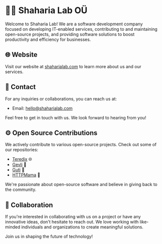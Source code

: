 # 👨‍💻 Shaharia Lab OÜ

Welcome to Shaharia Lab! We are a software development company focused on developing IT-enabled services, contributing to and maintaining open-source projects, and providing software solutions to boost productivity and efficiency for businesses.

## 🌐 Website

Visit our website at [shaharialab.com](https://shaharialab.com) to learn more about us and our services.

## 📧 Contact

For any inquiries or collaborations, you can reach us at:

- Email: [hello@shaharialab.com](mailto:hello@shaharialab.com)

Feel free to get in touch with us. We look forward to hearing from you!

## ⚙️ Open Source Contributions

We actively contribute to various open-source projects. Check out some of our repositories:

- [Teredix](https://github.com/shaharia-lab/teredix) 🌐
- [Gevli](https://github.com/shaharia-lab/gevli) 💼
- [Guti](https://github.com/shaharia-lab/guti) 🍴
- [HTTPMama](https://github.com/shaharia-lab/httpmama) 🚀

We're passionate about open-source software and believe in giving back to the community.

## 🤝 Collaboration

If you're interested in collaborating with us on a project or have any innovative ideas, don't hesitate to reach out. We love working with like-minded individuals and organizations to create meaningful solutions.

Join us in shaping the future of technology!

